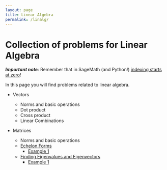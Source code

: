```yaml
---
layout: page
title: Linear Algebra
permalink: /linalg/
---
```


# Collection of problems for Linear Algebra

_**Important note**_: Remember that in SageMath (and Python!) <u>indexing starts at zero</u>!

In this page you will find problems related to linear algebra.

- Vectors
    - Norms and basic operations
    - Dot product
    - Cross product
    - Linear Combinations

- Matrices
    - Norms and basic operations
    - [Echelon Forms](/mathwithsagemath/linalg/matrices/echelon/index.html)
        - [Example 1](/mathwithsagemath/linear/algebra/matrix/echelon/2020/08/07/Echelon-form-Example1.html)
    - [Finding Eigenvalues and Eigenvectors](/mathwithsagemath/linalg/matrices/eigvvs/index.html)
        - [Example 1](/mathwithsagemath/linear/algebra/eigenvalues/eigenvectors/2020/08/06/eigenvalues-example1.html)